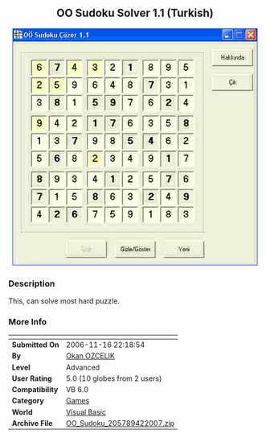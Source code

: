 ﻿<div align="center">

## OO Sudoku Solver 1\.1 \(Turkish\)

<img src="PIC2007421255572639.JPG">
</div>

### Description

This, can solve most hard puzzle.
 
### More Info
 


<span>             |<span>
---                |---
**Submitted On**   |2006-11-16 22:18:54
**By**             |[Okan OZCELIK](https://github.com/Planet-Source-Code/PSCIndex/blob/master/ByAuthor/okan-ozcelik.md)
**Level**          |Advanced
**User Rating**    |5.0 (10 globes from 2 users)
**Compatibility**  |VB 6\.0
**Category**       |[Games](https://github.com/Planet-Source-Code/PSCIndex/blob/master/ByCategory/games__1-38.md)
**World**          |[Visual Basic](https://github.com/Planet-Source-Code/PSCIndex/blob/master/ByWorld/visual-basic.md)
**Archive File**   |[OO\_Sudoku\_205789422007\.zip](https://github.com/Planet-Source-Code/okan-ozcelik-oo-sudoku-solver-1-1-turkish__1-68272/archive/master.zip)








